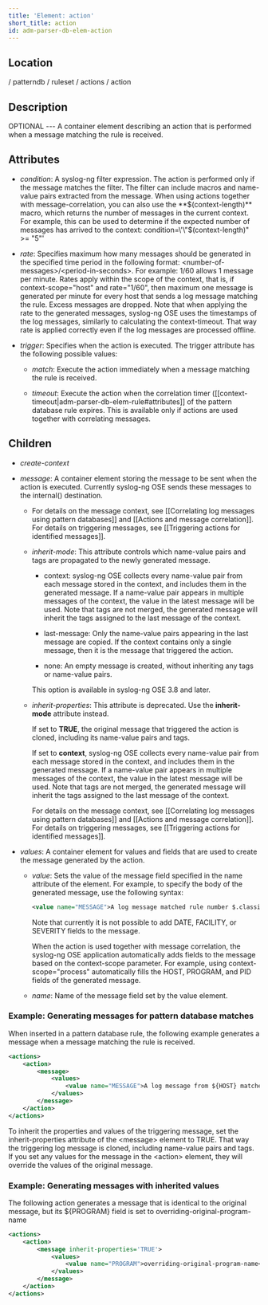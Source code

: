 ```yaml
---
title: 'Element: action'
short_title: action
id: adm-parser-db-elem-action
---
```


## Location

/ patterndb / ruleset / actions / action

## Description

OPTIONAL --- A container element describing an action that is performed
when a message matching the rule is received.

## Attributes

- *condition*: A syslog-ng filter expression. The action is performed
    only if the message matches the filter. The filter can include
    macros and name-value pairs extracted from the message. When using
    actions together with message-correlation, you can also use the
    **$(context-length)** macro, which returns the number of messages
    in the current context. For example, this can be used to determine
    if the expected number of messages has arrived to the context:
    condition=\'\"$(context-length)\" \>= \"5\"\'

- *rate*: Specifies maximum how many messages should be generated in
    the specified time period in the following format:
    \<number-of-messages\>/\<period-in-seconds\>. For example: 1/60
    allows 1 message per minute. Rates apply within the scope of the
    context, that is, if context-scope=\"host\" and rate=\"1/60\", then
    maximum one message is generated per minute for every host that
    sends a log message matching the rule. Excess messages are dropped.
    Note that when applying the rate to the generated messages,
    syslog-ng OSE uses the timestamps of the log messages, similarly to
    calculating the context-timeout. That way rate is applied correctly
    even if the log messages are processed offline.

- *trigger*: Specifies when the action is executed. The trigger
    attribute has the following possible values:

  - *match*: Execute the action immediately when a message matching
        the rule is received.

  - *timeout*: Execute the action when the correlation timer
        ([[context-timeout|adm-parser-db-elem-rule#attributes]] of the
        pattern database rule expires. This is available only if actions
        are used together with correlating messages.

## Children

- *create-context*

- *message*: A container element storing the message to be sent when
    the action is executed. Currently syslog-ng OSE sends these messages
    to the internal() destination.

  - For details on the message context, see
        [[Correlating log messages using pattern databases]]
        and [[Actions and message correlation]].
        For details on triggering messages, see
        [[Triggering actions for identified messages]].

  - *inherit-mode*: This attribute controls which name-value pairs
        and tags are propagated to the newly generated message.

    - context: syslog-ng OSE collects every name-value pair from
        each message stored in the context, and includes them in the
        generated message. If a name-value pair appears in multiple
        messages of the context, the value in the latest message
        will be used. Note that tags are not merged, the generated
        message will inherit the tags assigned to the last message
        of the context.

    - last-message: Only the name-value pairs appearing in the
        last message are copied. If the context contains only a
        single message, then it is the message that triggered the
        action.

    - none: An empty message is created, without inheriting any
        tags or name-value pairs.

    This option is available in syslog-ng OSE 3.8 and later.

  - *inherit-properties*: This attribute is deprecated. Use the
    **inherit-mode** attribute instead.

    If set to **TRUE**, the original message that triggered the
    action is cloned, including its name-value pairs and tags.

    If set to **context**, syslog-ng OSE collects every name-value
    pair from each message stored in the context, and includes them
    in the generated message. If a name-value pair appears in
    multiple messages of the context, the value in the latest
    message will be used. Note that tags are not merged, the
    generated message will inherit the tags assigned to the last
    message of the context.

    For details on the message context, see
    [[Correlating log messages using pattern databases]]
    and [[Actions and message correlation]].
    For details on triggering messages, see
    [[Triggering actions for identified messages]].

- *values*: A container element for values and fields that are used to
    create the message generated by the action.

  - *value*: Sets the value of the message field specified in the
    name attribute of the element. For example, to specify the body
    of the generated message, use the following syntax:

    ```xml
    <value name="MESSAGE">A log message matched rule number $.classifier.rule_id</value>
    ```

    Note that currently it is not possible to add DATE, FACILITY, or
    SEVERITY fields to the message.

    When the action is used together with message correlation, the
    syslog-ng OSE application automatically adds fields to the
    message based on the context-scope parameter. For example, using
    context-scope=\"process\" automatically fills the HOST, PROGRAM,
    and PID fields of the generated message.

  - *name*: Name of the message field set by the value element.

### Example: Generating messages for pattern database matches

When inserted in a pattern database rule, the following example
generates a message when a message matching the rule is received.

```xml
<actions>
    <action>
        <message>
            <values>
                <value name="MESSAGE">A log message from ${HOST} matched rule number $.classifier.rule_id</value>
            </values>
        </message>
    </action>
</actions>
```

To inherit the properties and values of the triggering message, set the
inherit-properties attribute of the \<message\> element to TRUE. That
way the triggering log message is cloned, including name-value pairs and
tags. If you set any values for the message in the \<action\> element,
they will override the values of the original message.

### Example: Generating messages with inherited values

The following action generates a message that is identical to the
original message, but its ${PROGRAM} field is set to
overriding-original-program-name

```xml
<actions>
    <action>
        <message inherit-properties='TRUE'>
            <values>
                <value name="PROGRAM">overriding-original-program-name</value>
            </values>
        </message>
    </action>
</actions>
```
